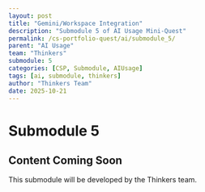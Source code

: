 ```yaml
---
layout: post
title: "Gemini/Workspace Integration"
description: "Submodule 5 of AI Usage Mini-Quest"
permalink: /cs-portfolio-quest/ai/submodule_5/
parent: "AI Usage"
team: "Thinkers"
submodule: 5
categories: [CSP, Submodule, AIUsage]
tags: [ai, submodule, thinkers]
author: "Thinkers Team"
date: 2025-10-21
---
```


# Submodule 5

## Content Coming Soon
This submodule will be developed by the Thinkers team.
